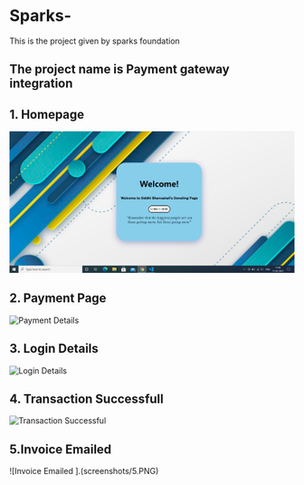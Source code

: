 # Sparks-
This is the project given by sparks foundation
<h2>The project name is <strong>Payment gateway integration</strong></h2>

## 1. Homepage
![Homepage](Payment-Integration/screenshots/1.png)
## 2. Payment Page
![Payment Details](screenshots/2.PNG)
## 3. Login Details
![Login Details](screenshots/3.PNG)

## 4. Transaction Successfull
![Transaction Successful](screenshots/4.PNG)

## 5.Invoice Emailed
![Invoice Emailed ].(screenshots/5.PNG)
